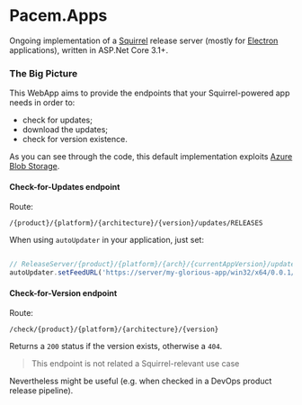 # Pacem.Apps
Ongoing implementation of 
a [Squirrel](https://www.electronjs.org/docs/api/auto-updater) 
release server (mostly for [Electron](https://www.electronjs.org/) 
applications), written in ASP.Net Core 3.1+.

### The Big Picture
This WebApp aims to provide the endpoints that your Squirrel-powered app needs in order to:

- check for updates;
- download the updates;
- check for version existence.

As you can see through the code, this default implementation exploits
[Azure Blob Storage](https://docs.microsoft.com/en-us/azure/storage/blobs/).

#### Check-for-Updates endpoint

Route:
```
/{product}/{platform}/{architecture}/{version}/updates/RELEASES
```

When using `autoUpdater` in your application, just set:
```js

// ReleaseServer/{product}/{platform}/{arch}/{currentAppVersion}/updates
autoUpdater.setFeedURL('https://server/my-glorious-app/win32/x64/0.0.1/updates');
```

#### Check-for-Version endpoint

Route:
```
/check/{product}/{platform}/{architecture}/{version}
```

Returns a `200` status if the version exists, otherwise a `404`.

> This endpoint is not related a Squirrel-relevant use case

Nevertheless might be useful (e.g. when checked in a DevOps product release pipeline).
